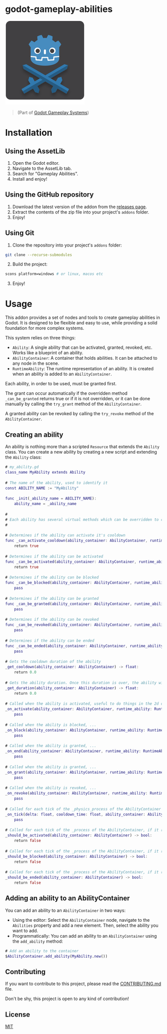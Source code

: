 # godot-gameplay-abilities

![GGAS logo](demo/icon.svg)

> (Part of [Godot Gameplay Systems](https://github.com/OctoD/godot-gameplay-systems))

# Installation

## Using the AssetLib

1. Open the Godot editor.
2. Navigate to the AssetLib tab.
3. Search for "Gameplay Abilities".
4. Install and enjoy!


## Using the GitHub repository

1. Download the latest version of the addon from the [releases page](https://github.com/OctoD/godot-gameplay-abilities/releases).
2. Extract the contents of the zip file into your project's `addons` folder.
3. Enjoy!

## Using Git

1. Clone the repository into your project's `addons` folder:

```bash
git clone --recurse-submodules
```

2. Build the project:

```bash
scons platform=windows # or linux, macos etc
```
3. Enjoy!

# Usage

This addon provides a set of nodes and tools to create gameplay abilities in Godot. It is designed to be flexible and easy to use, while providing a solid foundation for more complex systems.

This system relies on three things:

- `Ability`: A single ability that can be activated, granted, revoked, etc. Works like a blueprint of an ability.
- `AbilityContainer`: A container that holds abilities. It can be attached to any node in the scene.
- `RuntimeAbility`: The runtime representation of an ability. It is created when an ability is added to an `AbilityContainer`.

Each ability, in order to be used, must be granted first. 

The grant can occur automatically if the overridden method `_can_be_granted` returns true or if it is not overridden, or it can be done manually by calling the `try_grant` method of the `AbilityContainer`.

A granted ability can be revoked by calling the `try_revoke` method of the `AbilityContainer`.

## Creating an ability

An ability is nothing more than a scripted `Resource` that extends the `Ability` class. You can create a new ability by creating a new script and extending the `Ability` class:

```gd
# my_ability.gd
class_name MyAbility extends Ability

# The name of the ability, used to identify it
const ABILITY_NAME := "MyAbility"

func _init(_ability_name = ABILITY_NAME):
    ability_name = _ability_name

#
# Each ability has several virtual methods which can be overridden to customize its behavior:
#

# Determines if the ability can activate it's cooldown
func _can_activate_cooldown(ability_container: AbilityContainer, runtime_ability: RuntimeAbility) -> bool:
    return true

# Determines if the ability can be activated
func _can_be_activated(ability_container: AbilityContainer, runtime_ability: RuntimeAbility) -> bool:
    return true

# Determines if the ability can be blocked
func _can_be_blocked(ability_container: AbilityContainer, runtime_ability: RuntimeAbility) -> bool:
    pass

# Determines if the ability can be granted
func _can_be_granted(ability_container: AbilityContainer, runtime_ability: RuntimeAbility) -> bool:
    pass

# Determines if the ability can be revoked
func _can_be_revoked(ability_container: AbilityContainer, runtime_ability: RuntimeAbility) -> bool:
    pass

# Determines if the ability can be ended
func _can_be_ended(ability_container: AbilityContainer, runtime_ability: RuntimeAbility) -> bool:
    pass

# Gets the cooldown duration of the ability
_get_cooldown(ability_container: AbilityContainer) -> float:
    return 0.0

# Gets the ability duration. Once this duration is over, the ability will try to end itself if possible (based on other methods).
_get_duration(ability_container: AbilityContainer) -> float:
    return 0.0

# Called when the ability is activated, useful to do things in the 2d or 3d world, launch other abilities, animations, etc.
_on_activate(ability_container: AbilityContainer, runtime_ability: RuntimeAbility) -> void:
    pass

# Called when the ability is blocked, ...
_on_block(ability_container: AbilityContainer, runtime_ability: RuntimeAbility) -> void:
    pass

# Called when the ability is granted, ...
_on_end(ability_container: AbilityContainer, runtime_ability: RuntimeAbility) -> void:
    pass

# Called when the ability is granted, ...
_on_grant(ability_container: AbilityContainer, runtime_ability: RuntimeAbility) -> void:
    pass

# Called when the ability is revoked, ...
_on_revoke(ability_container: AbilityContainer, runtime_ability: RuntimeAbility) -> void:
    pass

# Called for each tick of the _physics_process of the AbilityContainer
_on_tick(delta: float, cooldown_time: float, ability_container: AbilityContainer, runtime_ability: RuntimeAbility) -> void:
    pass

# Called for each tick of the _process of the AbilityContainer, if it returns true, the ability will be activated again
_should_be_activated(ability_container: AbilityContainer) -> bool:
    return false

# Called for each tick of the _process of the AbilityContainer, if it returns true, the ability will be blocked
_should_be_blocked(ability_container: AbilityContainer) -> bool:
    return false

# Called for each tick of the _process of the AbilityContainer, if it returns true, the ability will be granted
_should_be_ended(ability_container: AbilityContainer) -> bool:
    return false
```

## Adding an ability to an AbilityContainer

You can add an ability to an `AbilityContainer` in two ways:

- Using the editor: Select the `AbilityContainer` node, navigate to the `Abilities` property and add a new element. Then, select the ability you want to add.
- Programmatically: You can add an ability to an `AbilityContainer` using the `add_ability` method:

```gd
# Add an ability to the container
$AbilityContainer.add_ability(MyAbility.new())
```

## Contributing

If you want to contribute to this project, please read the [CONTRIBUTING.md](CONTRIBUTING.md) file.

Don't be shy, this project is open to any kind of contribution!

## License

[MIT](LICENSE)